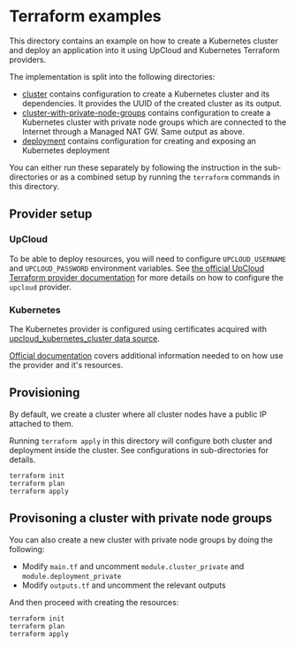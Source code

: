 # Terraform examples

This directory contains an example on how to create a Kubernetes cluster and deploy an application into it using UpCloud and Kubernetes Terraform providers.

The implementation is split into the following directories:

- [cluster](./cluster/) contains configuration to create a Kubernetes cluster and its dependencies. It provides the UUID of the created cluster as its output.
- [cluster-with-private-node-groups](./cluster-with-private-node-groups) contains configuration to create a Kubernetes cluster with private node groups which are connected to the Internet through a Managed NAT GW. Same output as above.
- [deployment](./deployment/) contains configuration for creating and exposing an Kubernetes deployment 

You can either run these separately by following the instruction in the sub-directories or as a combined setup by running the `terraform` commands in this directory.

## Provider setup

### UpCloud

To be able to deploy resources, you will need to configure `UPCLOUD_USERNAME` and `UPCLOUD_PASSWORD` environment variables. See [the official UpCloud Terraform provider documentation](https://registry.terraform.io/providers/UpCloudLtd/upcloud/latest/docs) for more details on how to configure the `upcloud` provider.

### Kubernetes

The Kubernetes provider is configured using certificates acquired with [upcloud_kubernetes_cluster data source](https://registry.terraform.io/providers/UpCloudLtd/upcloud/latest/docs/data-sources/kubernetes_cluster).

[Official documentation](https://registry.terraform.io/providers/hashicorp/kubernetes/latest/docs) covers additional information needed to on how use the provider and it's resources.

## Provisioning

By default, we create a cluster where all cluster nodes have a public IP attached to them.

Running `terraform apply` in this directory will configure both cluster and deployment inside the cluster. See configurations in sub-directories for details.

```shell
terraform init
terraform plan
terraform apply
```

## Provisoning a cluster with private node groups

You can also create a new cluster with private node groups by doing the following:

- Modify `main.tf` and uncomment `module.cluster_private` and `module.deployment_private`
- Modify `outputs.tf` and uncomment the relevant outputs

And then proceed with creating the resources:

```shell
terraform init
terraform plan
terraform apply
```